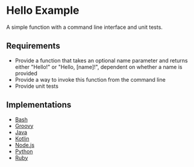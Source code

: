 # Hello Example

A simple function with a command line interface and unit tests.

## Requirements

* Provide a function that takes an optional name parameter and returns either "Hello!" or "Hello, [name]!",
  dependent on whether a name is provided
* Provide a way to invoke this function from the command line
* Provide unit tests

## Implementations

* [Bash](bash/README.md)
* [Groovy](groovy/README.md)
* [Java](java/README.md)
* [Kotlin](kotlin/README.md)
* [Node.js](node.js/README.md)
* [Python](python/README.md)
* [Ruby](ruby/README.md)
